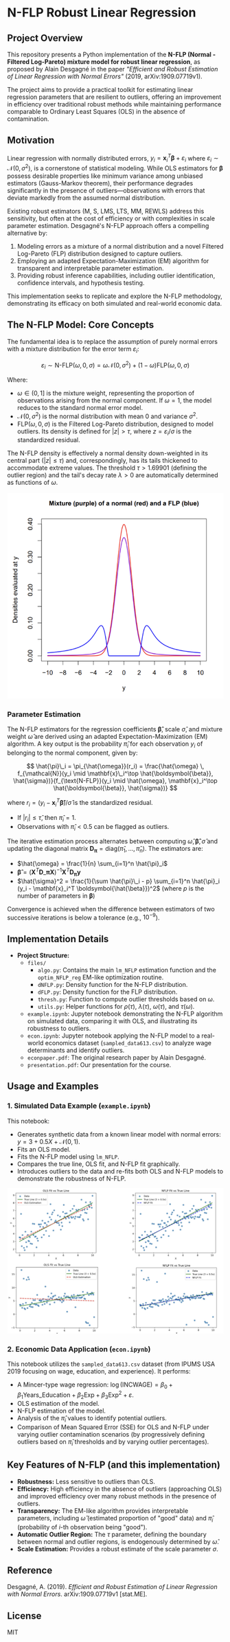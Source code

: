 # N-FLP Robust Linear Regression

## Project Overview

This repository presents a Python implementation of the **N-FLP (Normal - Filtered Log-Pareto) mixture model for robust linear regression**, as proposed by Alain Desgagné in the paper *"Efficient and Robust Estimation of Linear Regression with Normal Errors"* (2019, arXiv:1909.07719v1).

The project aims to provide a practical toolkit for estimating linear regression parameters that are resilient to outliers, offering an improvement in efficiency over traditional robust methods while maintaining performance comparable to Ordinary Least Squares (OLS) in the absence of contamination.

## Motivation

Linear regression with normally distributed errors, $y_i = \mathbf{x}_i^T \boldsymbol{\beta} + \varepsilon_i$ where $\varepsilon_i \sim \mathcal{N}(0, \sigma^2)$, is a cornerstone of statistical modeling. While OLS estimators for $\boldsymbol{\beta}$ possess desirable properties like minimum variance among unbiased estimators (Gauss-Markov theorem), their performance degrades significantly in the presence of outliers—observations with errors that deviate markedly from the assumed normal distribution.

Existing robust estimators (M, S, LMS, LTS, MM, REWLS) address this sensitivity, but often at the cost of efficiency or with complexities in scale parameter estimation. Desgagné's N-FLP approach offers a compelling alternative by:
1.  Modeling errors as a mixture of a normal distribution and a novel Filtered Log-Pareto (FLP) distribution designed to capture outliers.
2.  Employing an adapted Expectation-Maximization (EM) algorithm for transparent and interpretable parameter estimation.
3.  Providing robust inference capabilities, including outlier identification, confidence intervals, and hypothesis testing.

This implementation seeks to replicate and explore the N-FLP methodology, demonstrating its efficacy on both simulated and real-world economic data.

## The N-FLP Model: Core Concepts

The fundamental idea is to replace the assumption of purely normal errors with a mixture distribution for the error term $\varepsilon_i$:

$$ \varepsilon_i \sim \text{N-FLP}(\omega, 0, \sigma) = \omega \mathcal{N}(0, \sigma^2) + (1 - \omega) \text{FLP}(\omega, 0, \sigma) $$

Where:
-   $\omega \in (0, 1]$ is the mixture weight, representing the proportion of observations arising from the normal component. If $\omega = 1$, the model reduces to the standard normal error model.
-   $\mathcal{N}(0, \sigma^2)$ is the normal distribution with mean 0 and variance $\sigma^2$.
-   $\text{FLP}(\omega, 0, \sigma)$ is the Filtered Log-Pareto distribution, designed to model outliers. Its density is defined for $|z| > \tau$, where $z = \varepsilon_i / \sigma$ is the standardized residual.

The N-FLP density is effectively a normal density down-weighted in its central part ($|z| \le \tau$) and, correspondingly, has its tails thickened to accommodate extreme values. The threshold $\tau > 1.69901$ (defining the outlier region) and the tail's decay rate $\lambda > 0$ are automatically determined as functions of $\omega$.

![nflp](/distribution.png)

### Parameter Estimation
The N-FLP estimators for the regression coefficients $\boldsymbol{\hat{\beta}}$, scale $\hat{\sigma}$, and mixture weight $\hat{\omega}$ are derived using an adapted Expectation-Maximization (EM) algorithm. A key output is the probability $\hat{\pi}_i$ for each observation $y_i$ of belonging to the normal component, given by:

$$
\hat{\pi}\_i = \pi_{\hat{\omega}}(r_i) = \frac{\hat{\omega} \, f_{\mathcal{N}}(y_i \mid \mathbf{x}\_i^\top \hat{\boldsymbol{\beta}}, \hat{\sigma})}{f_{\text{N-FLP}}(y_i \mid \hat{\omega}, \mathbf{x}_i^\top \hat{\boldsymbol{\beta}}, \hat{\sigma})}
$$

where $r_i = (y_i - \mathbf{x}_i^T \boldsymbol{\hat{\beta}}) / \hat{\sigma}$ is the standardized residual.
-   If $|r_i| \le \hat{\tau}$, then $\hat{\pi}_i = 1$.
-   Observations with $\hat{\pi}_i < 0.5$ can be flagged as outliers.

The iterative estimation process alternates between computing $\hat{\omega}, \boldsymbol{\hat{\beta}}, \hat{\sigma}$ and updating the diagonal matrix $\mathbf{D}_{\boldsymbol{\pi}} = \text{diag}(\hat{\pi}_1, \dots, \hat{\pi}_n)$. The estimators are:
-   $\hat{\omega} = \frac{1}{n} \sum_{i=1}^n \hat{\pi}_i$
-   $\boldsymbol{\hat{\beta}} = (\mathbf{X}^T \mathbf{D}\_{\boldsymbol{\pi}} \mathbf{X})^{-1} \mathbf{X}^T \mathbf{D}_{\boldsymbol{\pi}} \mathbf{y}$
-   $\hat{\sigma}^2 = \frac{1}{\sum \hat{\pi}\_i - p} \sum_{i=1}^n \hat{\pi}_i (y_i - \mathbf{x}_i^T \boldsymbol{\hat{\beta}})^2$
    (where $p$ is the number of parameters in $\boldsymbol{\beta}$)

Convergence is achieved when the difference between estimators of two successive iterations is below a tolerance (e.g., $10^{-9}$).

## Implementation Details

*   **Project Structure:**
      *   `files/`
          *   `algo.py`: Contains the main `lm_NFLP` estimation function and the `optim_NFLP_reg` EM-like optimization routine.
          *   `dNFLP.py`: Density function for the N-FLP distribution.
          *   `dFLP.py`: Density function for the FLP distribution.
          *   `thresh.py`: Function to compute outlier thresholds based on $\omega$.
          *   `utils.py`: Helper functions for $\rho(\tau)$, $\lambda(\tau)$, $\omega(\tau)$, and $\tau(\omega)$.
      *   `example.ipynb`: Jupyter notebook demonstrating the N-FLP algorithm on simulated data, comparing it with OLS, and illustrating its robustness to outliers.
      *   `econ.ipynb`: Jupyter notebook applying the N-FLP model to a real-world economics dataset (`sampled_data613.csv`) to analyze wage determinants and identify outliers.
      *   `econpaper.pdf`: The original research paper by Alain Desgagné.
      *   `presentation.pdf`: Our presentation for the course.

## Usage and Examples

### 1. Simulated Data Example (`example.ipynb`)
This notebook:
*   Generates synthetic data from a known linear model with normal errors: $y = 3 + 0.5X + \mathcal{N}(0, 1)$.
*   Fits an OLS model.
*   Fits the N-FLP model using `lm_NFLP`.
*   Compares the true line, OLS fit, and N-FLP fit graphically.
*   Introduces outliers to the data and re-fits both OLS and N-FLP models to demonstrate the robustness of N-FLP.

![compare](/comparision.png)

### 2. Economic Data Application (`econ.ipynb`)
This notebook utilizes the `sampled_data613.csv` dataset (from IPUMS USA 2019 focusing on wage, education, and experience). It performs:
*   A Mincer-type wage regression: $\log(\text{INCWAGE}) = \beta_0 + \beta_1 \text{Years\_Education} + \beta_2 \text{Exp} + \beta_3 \text{Exp}^2 + \varepsilon$.
*   OLS estimation of the model.
*   N-FLP estimation of the model.
*   Analysis of the $\hat{\pi}_i$ values to identify potential outliers.
*   Comparison of Mean Squared Error (SSE) for OLS and N-FLP under varying outlier contamination scenarios (by progressively defining outliers based on $\hat{\pi}_i$ thresholds and by varying outlier percentages).


## Key Features of N-FLP (and this implementation)

*   **Robustness:** Less sensitive to outliers than OLS.
*   **Efficiency:** High efficiency in the absence of outliers (approaching OLS) and improved efficiency over many robust methods in the presence of outliers.
*   **Transparency:** The EM-like algorithm provides interpretable parameters, including $\hat{\omega}$ (estimated proportion of "good" data) and $\hat{\pi}_i$ (probability of $i$-th observation being "good").
*   **Automatic Outlier Region:** The $\tau$ parameter, defining the boundary between normal and outlier regions, is endogenously determined by $\hat{\omega}$.
*   **Scale Estimation:** Provides a robust estimate of the scale parameter $\sigma$.

## Reference

Desgagné, A. (2019). *Efficient and Robust Estimation of Linear Regression with Normal Errors*. arXiv:1909.07719v1 [stat.ME].

## License

MIT 
